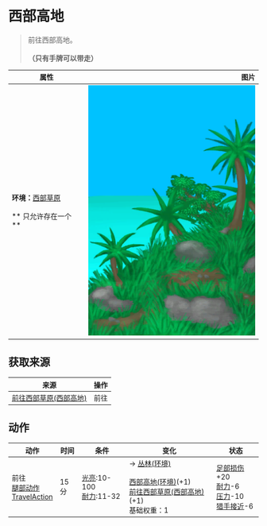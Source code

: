 # 西部高地  
> 前往西部高地。<br><br><b>（只有手牌可以带走）</b>  
  
  属性  |   图片   
 ----  |  ----:   
 **环境：**[西部草原](GrasslandsW.md)<br><br>** 只允许存在一个 **  |  ![](Sprite/Highlands.png)   
  
## 获取来源  
来源  |  操作  
----  |  ----  
[前往西部草原(西部高地)](Path_HighlandsWToGrasslandsW.md)  |  前往  
## 动作  
动作  |  时间  |  条件  |  变化  |  状态  
----  |  ----  |  ----  |  ----  |  ----  
前往<br>[腿部动作](LegAction.md)<br>[TravelAction](TravelAction.md)  |  15分  |  [光亮](Light.md):10-100<br>[耐力](Stamina.md):11-32  |  → [丛林(环境)](Env_Jungle.md)<br><br>[西部高地(环境)](Env_HighlandsWestern.md)(+1)<br>[前往西部草原(西部高地)](Path_HighlandsWToGrasslandsW.md)(+1)<br>基础权重：1<br>  |  [足部损伤](FootDamage.md)+20<br>[耐力](Stamina.md)-6<br>[压力](Stress.md)-10<br>[猎手接近](HuntersProximity.md)-6  
